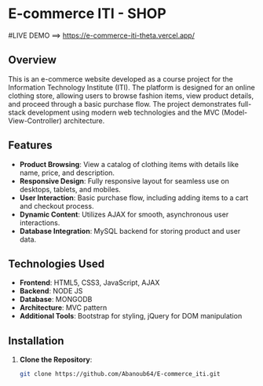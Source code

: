 # E-commerce ITI - SHOP

#LIVE DEMO ==> 
https://e-commerce-iti-theta.vercel.app/

## Overview
This is an e-commerce website developed as a course project for the Information Technology Institute (ITI). The platform is designed for an online clothing store, allowing users to browse fashion items, view product details, and proceed through a basic purchase flow. The project demonstrates full-stack development using modern web technologies and the MVC (Model-View-Controller) architecture.

## Features
- **Product Browsing**: View a catalog of clothing items with details like name, price, and description.
- **Responsive Design**: Fully responsive layout for seamless use on desktops, tablets, and mobiles.
- **User Interaction**: Basic purchase flow, including adding items to a cart and checkout process.
- **Dynamic Content**: Utilizes AJAX for smooth, asynchronous user interactions.
- **Database Integration**: MySQL backend for storing product and user data.

## Technologies Used
- **Frontend**: HTML5, CSS3, JavaScript, AJAX
- **Backend**: NODE JS
- **Database**: MONGODB
- **Architecture**: MVC pattern
- **Additional Tools**: Bootstrap for styling, jQuery for DOM manipulation

## Installation
1. **Clone the Repository**:
   ```bash
   git clone https://github.com/Abanoub64/E-commerce_iti.git